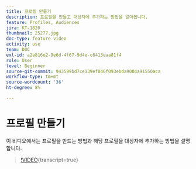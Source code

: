 ```yaml
---
title: 프로필 만들기
description: 프로필을 만들고 대상자에 추가하는 방법을 알아봅니다.
feature: Profiles, Audiences
jira: KT-1820
thumbnail: 25277.jpg
doc-type: feature video
activity: use
team: DOC
exl-id: a2a816e2-9e6d-4f67-9d4e-c6413eaa81f4
role: User
level: Beginner
source-git-commit: 943599bd7ce139ef846f093ebda9084a91550aca
workflow-type: tm+mt
source-wordcount: '36'
ht-degree: 8%

---
```


# 프로필 만들기

이 비디오에서는 프로필을 만드는 방법과 해당 프로필을 대상자에 추가하는 방법을 설명합니다.

>[!VIDEO](https://video.tv.adobe.com/v/25277/?learn=on){transcript=true}

